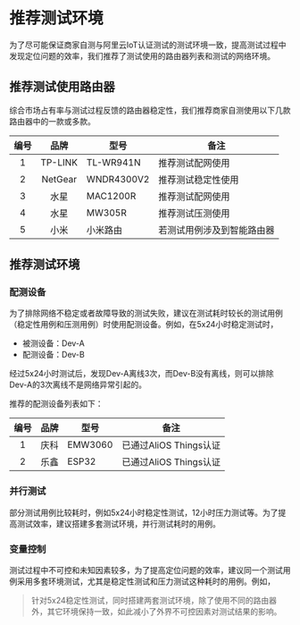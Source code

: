 # 推荐测试环境
为了尽可能保证商家自测与阿里云IoT认证测试的测试环境一致，提高测试过程中发现定位问题的效率，我们推荐了测试使用的路由器列表和测试的网络环境。

## 推荐测试使用路由器
综合市场占有率与测试过程反馈的路由器稳定性，我们推荐商家自测使用以下几款路由器中的一款或多款。

| 编号  | 品牌    | 型号       | 备注                       |
| :---: | :-----: | ---------- | -------------------------- |
| 1     | TP-LINK | TL-WR941N  | 推荐测试配网使用           |
| 2     | NetGear | WNDR4300V2 | 推荐测试稳定性使用         |
| 3     | 水星    | MAC1200R   | 推荐测试配网使用           |
| 4     | 水星    | MW305R     | 推荐测试压测使用           |
| 5     | 小米    | 小米路由   | 若测试用例涉及到智能路由器 |

## 推荐测试环境
### 配测设备
为了排除网络不稳定或者故障导致的测试失败，建议在测试耗时较长的测试用例（稳定性用例和压测用例）时使用配测设备。例如，在5x24小时稳定测试时，
- 被测设备：Dev-A
- 配测设备：Dev-B

经过5x24小时测试后，发现Dev-A离线3次，而Dev-B没有离线，则可以排除Dev-A的3次离线不是网络异常引起的。

推荐的配测设备列表如下：

| 编号  | 品牌  | 型号    | 备注 |
| :---: | :---: | ------- | ---- |
| 1     | 庆科  | EMW3060 |   已通过AliOS Things认证   |
| 2     | 乐鑫  | ESP32 |   已通过AliOS Things认证   |
### 并行测试
部分测试用例比较耗时，例如5x24小时稳定性测试，12小时压力测试等。为了提高测试效率，建议搭建多套测试环境，并行测试耗时的用例。

### 变量控制
测试过程中不可控和未知因素较多，为了提高定位问题的效率，建议同一个测试用例采用多套环境测试，尤其是稳定性测试和压力测试这种耗时的用例。例如，
> 针对5x24稳定性测试，同时搭建两套测试环境，除了使用不同的路由器外，其它环境保持一致，如此减小了外界不可控因素对测试结果的影响。